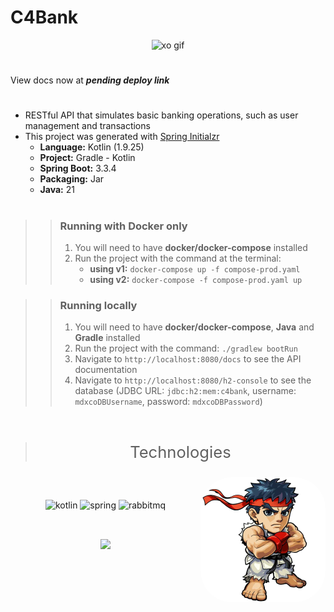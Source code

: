 # **C4Bank**

<div align="center">
<img width="40%" src="https://cdn.pixabay.com/animation/2023/06/13/15/13/15-13-37-55_512.gif" alt="xo gif">
</div>

#

View docs now at **_pending deploy link_**

#

- RESTful API that simulates basic banking operations, such as user management and transactions
- This project was generated with [Spring Initialzr](https://start.spring.io/)
    - **Language:** Kotlin (1.9.25)
    - **Project:** Gradle - Kotlin
    - **Spring Boot:** 3.3.4
    - **Packaging:** Jar
    - **Java:** 21

#

>> ### **Running with Docker only**
>> 1. You will need to have **docker/docker-compose** installed
>> 2. Run the project with the command at the terminal:
>>    - **using v1:** `docker-compose up -f compose-prod.yaml`
>>    - **using v2:** `docker-compose -f compose-prod.yaml up`

>> ### **Running locally**
>> 1. You will need to have **docker/docker-compose**, **Java** and **Gradle** installed
>> 2. Run the project with the command: `./gradlew bootRun`
>> 3. Navigate to `http://localhost:8080/docs` to see the API documentation
>> 4. Navigate to `http://localhost:8080/h2-console` to see the database (JDBC URL: `jdbc:h2:mem:c4bank`, username:
      `mdxcoDBUsername`, password: `mdxcoDBPassword`)

<br />

> <p align=center style="font-size: 1.6rem">Technologies</p>
<img align="right" alt="Ryu-pic" height="200" style="border-radius:50px;" src="https://github.com/mendexco/tic-tac-toe-angular/blob/master/public/ryu.png?raw=true" alt="ryu">
 <br><br>

<div align="center" style="display: inline_block;">
  <img align="center" alt="kotlin" height="90" width="120" src="https://cdn.jsdelivr.net/gh/devicons/devicon@latest/icons/kotlin/kotlin-original.svg">
  <img align="center" alt="spring" height="90" width="120" src="https://cdn.jsdelivr.net/gh/devicons/devicon@latest/icons/spring/spring-original-wordmark.svg">
  <img align="center" alt="rabbitmq" height="90" width="120" src="https://cdn.jsdelivr.net/gh/devicons/devicon@latest/icons/rabbitmq/rabbitmq-original.svg">
</div>

##

<br />  
<div align="center"> 
   <a href="https://www.linkedin.com/in/vitor-mendesco/" target="_blank"><img src="https://img.shields.io/badge/-LinkedIn-%230077B5?style=for-the-badge&logo=linkedin&logoColor=white" target="_blank"></a>
</div>
